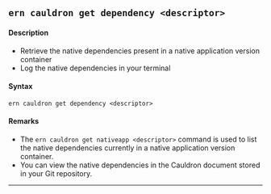 ## `ern cauldron get dependency <descriptor>`
#### Description
* Retrieve the native dependencies present in a native application version container
* Log the native dependencies in your terminal    

#### Syntax
`ern cauldron get dependency <descriptor>`  

#### Remarks
* The `ern cauldron get nativeapp <descriptor>` command is used to list the native dependencies currently in a native application version container.  
* You can view the native dependencies in the Cauldron document stored in your Git repository.  

____

